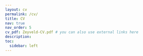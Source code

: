 ```yaml
---
layout: cv
permalink: /cv/
title: CV
nav: true
nav_order: 5
cv_pdf: Zeyveld-CV.pdf # you can also use external links here
description: 
toc:
  sidebar: left
---
```

